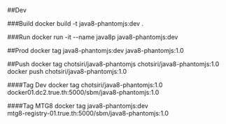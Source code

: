 ##Dev

###Build
    docker build -t java8-phantomjs:dev .


###Run
    docker run -it --name java8p java8-phantomjs:dev


##Prod
    docker tag java8-phantomjs:dev java8-phantomjs:1.0

##Push
    docker tag chotsiri/java8-phantomjs chotsiri/java8-phantomjs:1.0
    docker push chotsiri/java8-phantomjs:1.0
    
####Tag Dev
    docker tag chotsiri/java8-phantomjs:1.0 \
        docker01.dc2.true.th:5000/sbm/java8-phantomjs:1.0
        
####Tag MTG8
    docker tag java8-phantomjs:dev \
        mtg8-registry-01.true.th:5000/sbm/java8-phantomjs:1.0